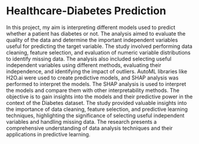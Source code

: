 # Healthcare-Diabetes Prediction

In this project, my aim is interpreting different models used to predict whether a patient has diabetes or not. The analysis aimed to evaluate the quality of the data and determine the important independent variables useful for predicting the target variable. The study involved performing data cleaning, feature selection, and evaluation of numeric variable distributions to identify missing data. The analysis also included selecting useful independent variables using different methods, evaluating their independence, and identifying the impact of outliers. AutoML libraries like H2O.ai were used to create predictive models, and SHAP analysis was performed to interpret the models. The SHAP analysis is used to interpret the models and compare them with other interpretability methods. The objective is to gain insights into the models and their predictive power in the context of the Diabetes dataset. The study provided valuable insights into the importance of data cleaning, feature selection, and predictive learning techniques, highlighting the significance of selecting useful independent variables and handling missing data. The research presents a comprehensive understanding of data analysis techniques and their applications in predictive learning.
